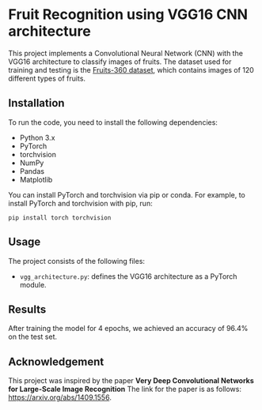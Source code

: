 # Fruit Recognition using VGG16 CNN architecture

This project implements a Convolutional Neural Network (CNN) with the VGG16 architecture to classify images of fruits. The dataset used for training and testing is the [Fruits-360 dataset](https://www.kaggle.com/moltean/fruits), which contains images of 120 different types of fruits.

## Installation

To run the code, you need to install the following dependencies:

- Python 3.x
- PyTorch
- torchvision
- NumPy
- Pandas
- Matplotlib

You can install PyTorch and torchvision via pip or conda. For example, to install PyTorch and torchvision with pip, run:

```
pip install torch torchvision
```

## Usage

The project consists of the following files:

- `vgg_architecture.py`: defines the VGG16 architecture as a PyTorch module.

## Results

After training the model for 4 epochs, we achieved an accuracy of 96.4% on the test set.

## Acknowledgement

This project was inspired by the paper **Very Deep Convolutional Networks for Large-Scale Image Recognition**
The link for the paper is as follows: https://arxiv.org/abs/1409.1556.

